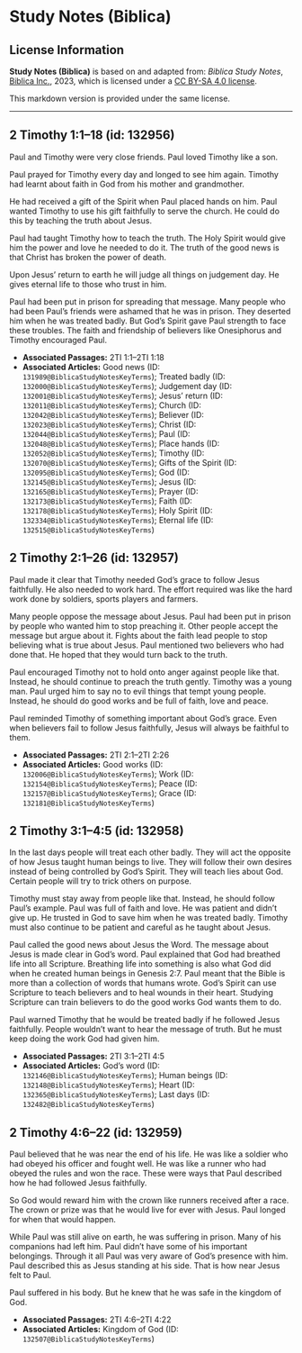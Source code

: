# Study Notes (Biblica)

## License Information

**Study Notes (Biblica)** is based on and adapted from: _Biblica Study Notes_, [Biblica Inc.](https://www.biblica.com/), 2023, which is licensed under a [CC BY-SA 4.0 license](https://creativecommons.org/licenses/by-sa/4.0/legalcode.en).

This markdown version is provided under the same license.



--------------------------------

## 2 Timothy 1:1–18 (id: 132956)

Paul and Timothy were very close friends. Paul loved Timothy like a son.

Paul prayed for Timothy every day and longed to see him again. Timothy had learnt about faith in God from his mother and grandmother.

He had received a gift of the Spirit when Paul placed hands on him. Paul wanted Timothy to use his gift faithfully to serve the church. He could do this by teaching the truth about Jesus.

Paul had taught Timothy how to teach the truth. The Holy Spirit would give him the power and love he needed to do it. The truth of the good news is that Christ has broken the power of death.

Upon Jesus’ return to earth he will judge all things on judgement day. He gives eternal life to those who trust in him.

Paul had been put in prison for spreading that message. Many people who had been Paul’s friends were ashamed that he was in prison. They deserted him when he was treated badly. But God’s Spirit gave Paul strength to face these troubles. The faith and friendship of believers like Onesiphorus and Timothy encouraged Paul.

* **Associated Passages:** 2TI 1:1–2TI 1:18
* **Associated Articles:** Good news (ID: `131989@BiblicaStudyNotesKeyTerms`); Treated badly (ID: `132000@BiblicaStudyNotesKeyTerms`); Judgement day (ID: `132001@BiblicaStudyNotesKeyTerms`); Jesus’ return (ID: `132011@BiblicaStudyNotesKeyTerms`); Church (ID: `132042@BiblicaStudyNotesKeyTerms`); Believer (ID: `132023@BiblicaStudyNotesKeyTerms`); Christ (ID: `132044@BiblicaStudyNotesKeyTerms`); Paul (ID: `132048@BiblicaStudyNotesKeyTerms`); Place hands (ID: `132052@BiblicaStudyNotesKeyTerms`); Timothy (ID: `132070@BiblicaStudyNotesKeyTerms`); Gifts of the Spirit (ID: `132095@BiblicaStudyNotesKeyTerms`); God (ID: `132145@BiblicaStudyNotesKeyTerms`); Jesus (ID: `132165@BiblicaStudyNotesKeyTerms`); Prayer (ID: `132173@BiblicaStudyNotesKeyTerms`); Faith (ID: `132178@BiblicaStudyNotesKeyTerms`); Holy Spirit (ID: `132334@BiblicaStudyNotesKeyTerms`); Eternal life (ID: `132515@BiblicaStudyNotesKeyTerms`)

## 2 Timothy 2:1–26 (id: 132957)

Paul made it clear that Timothy needed God’s grace to follow Jesus faithfully. He also needed to work hard. The effort required was like the hard work done by soldiers, sports players and farmers.

Many people oppose the message about Jesus. Paul had been put in prison by people who wanted him to stop preaching it. Other people accept the message but argue about it. Fights about the faith lead people to stop believing what is true about Jesus. Paul mentioned two believers who had done that. He hoped that they would turn back to the truth.

Paul encouraged Timothy not to hold onto anger against people like that. Instead, he should continue to preach the truth gently. Timothy was a young man. Paul urged him to say no to evil things that tempt young people. Instead, he should do good works and be full of faith, love and peace.

Paul reminded Timothy of something important about God’s grace. Even when believers fail to follow Jesus faithfully, Jesus will always be faithful to them.

* **Associated Passages:** 2TI 2:1–2TI 2:26
* **Associated Articles:** Good works (ID: `132006@BiblicaStudyNotesKeyTerms`); Work (ID: `132154@BiblicaStudyNotesKeyTerms`); Peace (ID: `132157@BiblicaStudyNotesKeyTerms`); Grace (ID: `132181@BiblicaStudyNotesKeyTerms`)

## 2 Timothy 3:1–4:5 (id: 132958)

In the last days people will treat each other badly. They will act the opposite of how Jesus taught human beings to live. They will follow their own desires instead of being controlled by God’s Spirit. They will teach lies about God. Certain people will try to trick others on purpose.

Timothy must stay away from people like that. Instead, he should follow Paul’s example. Paul was full of faith and love. He was patient and didn’t give up. He trusted in God to save him when he was treated badly. Timothy must also continue to be patient and careful as he taught about Jesus.

Paul called the good news about Jesus the Word. The message about Jesus is made clear in God’s word. Paul explained that God had breathed life into all Scripture. Breathing life into something is also what God did when he created human beings in Genesis 2:7\. Paul meant that the Bible is more than a collection of words that humans wrote. God’s Spirit can use Scripture to teach believers and to heal wounds in their heart. Studying Scripture can train believers to do the good works God wants them to do.

Paul warned Timothy that he would be treated badly if he followed Jesus faithfully. People wouldn’t want to hear the message of truth. But he must keep doing the work God had given him.

* **Associated Passages:** 2TI 3:1–2TI 4:5
* **Associated Articles:** God’s word (ID: `132146@BiblicaStudyNotesKeyTerms`); Human beings (ID: `132148@BiblicaStudyNotesKeyTerms`); Heart (ID: `132365@BiblicaStudyNotesKeyTerms`); Last days (ID: `132482@BiblicaStudyNotesKeyTerms`)

## 2 Timothy 4:6–22 (id: 132959)

Paul believed that he was near the end of his life. He was like a soldier who had obeyed his officer and fought well. He was like a runner who had obeyed the rules and won the race. These were ways that Paul described how he had followed Jesus faithfully.

So God would reward him with the crown like runners received after a race. The crown or prize was that he would live for ever with Jesus. Paul longed for when that would happen.

While Paul was still alive on earth, he was suffering in prison. Many of his companions had left him. Paul didn’t have some of his important belongings. Through it all Paul was very aware of God’s presence with him. Paul described this as Jesus standing at his side. That is how near Jesus felt to Paul.

Paul suffered in his body. But he knew that he was safe in the kingdom of God.

* **Associated Passages:** 2TI 4:6–2TI 4:22
* **Associated Articles:** Kingdom of God (ID: `132507@BiblicaStudyNotesKeyTerms`)

